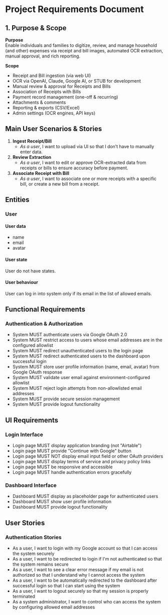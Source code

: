 # Project Requirements Document

## 1. Purpose & Scope
**Purpose**  
Enable individuals and families to digitize, review, and manage household (and other) expenses via receipt and bill images, automated OCR extraction, manual approval, and rich reporting.

**Scope**
- Receipt and Bill ingestion (via web UI)
- OCR via OpenAI, Claude, Google AI, or STUB for development
- Manual review & approval for Receipts and Bills
- Association of Receipts with Bills
- Payment record management (one-off & recurring)
- Attachments & comments
- Reporting & exports (CSV/Excel)
- Admin settings (OCR engines, API keys)

## Main User Scenarios & Stories
1. **Ingest Receipt/Bill**
    - *As a user*, I want to upload via UI so that I don’t have to manually enter data.
2. **Review Extraction**
    - *As a user*, I want to edit or approve OCR-extracted data from receipts or bills to ensure accuracy before payment.
3. **Associate Receipt with Bill**
    - *As a user*, I want to associate one or more receipts with a specific bill, or create a new bill from a receipt.


## Entities

### User 
#### User data
 - name 
 - email
 - avatar
#### User state
User do not have states.
#### User behaviour
User can log in into system only if its email in the list of allowed emails. 


## Functional Requirements

### Authentication & Authorization
- System MUST authenticate users via Google OAuth 2.0
- System MUST restrict access to users whose email addresses are in the configured allowlist
- System MUST redirect unauthenticated users to the login page
- System MUST redirect authenticated users to the dashboard upon successful login
- System MUST store user profile information (name, email, avatar) from Google OAuth response
- System MUST validate user email against environment-configured allowlist
- System MUST reject login attempts from non-allowlisted email addresses
- System MUST provide secure session management
- System MUST provide logout functionality

## UI Requirements

### Login Interface
- Login page MUST display application branding (not "Airtable")
- Login page MUST provide "Continue with Google" button
- Login page MUST NOT display email input field or other OAuth providers
- Login page MUST display terms of service and privacy policy links
- Login page MUST be responsive and accessible
- Login page MUST handle authentication errors gracefully

### Dashboard Interface
- Dashboard MUST display as placeholder page for authenticated users
- Dashboard MUST show user profile information
- Dashboard MUST provide logout functionality

## User Stories

### Authentication Stories
- As a user, I want to login with my Google account so that I can access the system securely
- As a user, I want to be redirected to login if I'm not authenticated so that the system remains secure
- As a user, I want to see a clear error message if my email is not authorized so that I understand why I cannot access the system
- As a user, I want to be automatically redirected to the dashboard after successful login so that I can start using the system
- As a user, I want to logout securely so that my session is properly terminated
- As a system administrator, I want to control who can access the system by configuring allowed email addresses

